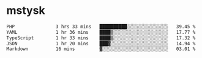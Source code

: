 # mstysk

<!--START_SECTION:waka-->

```txt
PHP               3 hrs 33 mins   ██████████░░░░░░░░░░░░░░░   39.45 %
YAML              1 hr 36 mins    ████▒░░░░░░░░░░░░░░░░░░░░   17.77 %
TypeScript        1 hr 33 mins    ████▒░░░░░░░░░░░░░░░░░░░░   17.32 %
JSON              1 hr 20 mins    ███▓░░░░░░░░░░░░░░░░░░░░░   14.94 %
Markdown          16 mins         ▓░░░░░░░░░░░░░░░░░░░░░░░░   03.01 %
```

<!--END_SECTION:waka-->
